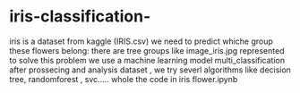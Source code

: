 # iris-classification-
 iris is a dataset from kaggle (IRIS.csv) we need to predict whiche group these flowers belong:
 there are tree groups like image_iris.jpg represented
 to solve this problem we use a machine learning model multi_classification
 after prossecing and analysis dataset , we try severl algorithms like decision tree, randomforest , svc.....
 whole the code in iris flower.ipynb
